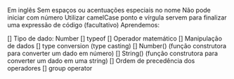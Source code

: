Em inglês
Sem espaços ou acentuações especiais no nome
Não pode iniciar com número
Utilizar camelCase
ponto e vírgula servem para finalizar uma expressão de código (facultativo)
Aprendemos:

[] Tipo de dado: Number 
[] typeof 
[] Operador matemático 
[] Manipulação de dados 
[] type conversion (type casting) 
[] Number() (função construtora para converter um dado em número) 
[] String() (função construtora para converter um dado em uma string) 
[] Ordem de precedência dos operadores 
[] group operator